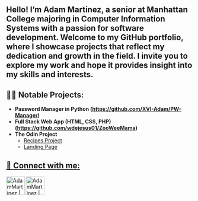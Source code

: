 <h2>Hello! I’m Adam Martinez, a senior at Manhattan College majoring in Computer Information Systems with a passion for software development. Welcome to my GitHub portfolio, where I showcase projects that reflect my dedication and growth in the field. I invite you to explore my work and hope it provides insight into my skills and interests. </h2>

<h2>👨‍💻 Notable Projects:</h2>

- <b>Password Manager in Python (https://github.com/XVI-Adam/PW-Manager)</b>
- <b>Full Stack Web App (HTML, CSS, PHP) (https://github.com/wdejesus01/ZooWeeMama)</b>
- <b>The Odin Project</b>
  - <a href="https://github.com/XVI-Adam/odin-recipes"> Recipes Project
  - <a href="https://github.com/XVI-Adam/odin-landing-page"> Landing Page

<h2> 🤳 Connect with me:</h2>
<a href="https://www.linkedin.com/in/xvi-adam/"><img align="left" alt="AdamMartinez | LinkedIn" width="50px" src="https://cdn.jsdelivr.net/npm/simple-icons@v3/icons/linkedin.svg"/> </a>
<a href="mailto:amartinez24@manhattan.edu">
<img align="left" alt="AdamMartinez | Gmail" width="50px" src="https://cdn.jsdelivr.net/npm/simple-icons@v3/icons/gmail.svg" />
</a>



